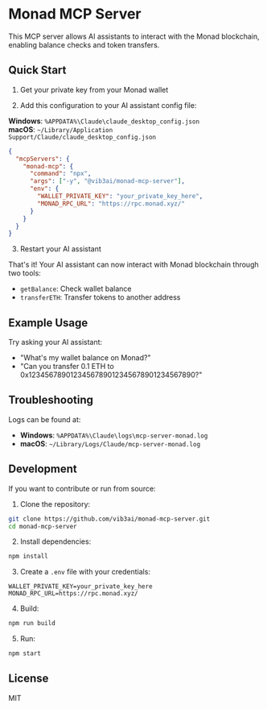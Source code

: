 # Monad MCP Server

This MCP server allows AI assistants to interact with the Monad blockchain, enabling balance checks and token transfers.

## Quick Start

1. Get your private key from your Monad wallet

2. Add this configuration to your AI assistant config file:

**Windows**: `%APPDATA%\Claude\claude_desktop_config.json`  
**macOS**: `~/Library/Application Support/Claude/claude_desktop_config.json`

```json
{
  "mcpServers": {
    "monad-mcp": {
      "command": "npx",
      "args": ["-y", "@vib3ai/monad-mcp-server"],
      "env": {
        "WALLET_PRIVATE_KEY": "your_private_key_here",
        "MONAD_RPC_URL": "https://rpc.monad.xyz/"
      }
    }
  }
}
```

3. Restart your AI assistant

That's it! Your AI assistant can now interact with Monad blockchain through two tools:

- `getBalance`: Check wallet balance
- `transferETH`: Transfer tokens to another address

## Example Usage

Try asking your AI assistant:
- "What's my wallet balance on Monad?"
- "Can you transfer 0.1 ETH to 0x1234567890123456789012345678901234567890?"

## Troubleshooting

Logs can be found at:
- **Windows**: `%APPDATA%\Claude\logs\mcp-server-monad.log`
- **macOS**: `~/Library/Logs/Claude/mcp-server-monad.log`

## Development

If you want to contribute or run from source:

1. Clone the repository:
```bash
git clone https://github.com/vib3ai/monad-mcp-server.git
cd monad-mcp-server
```

2. Install dependencies:
```bash
npm install
```

3. Create a `.env` file with your credentials:
```
WALLET_PRIVATE_KEY=your_private_key_here
MONAD_RPC_URL=https://rpc.monad.xyz/
```

4. Build:
```bash
npm run build
```

5. Run:
```bash
npm start
```

## License

MIT